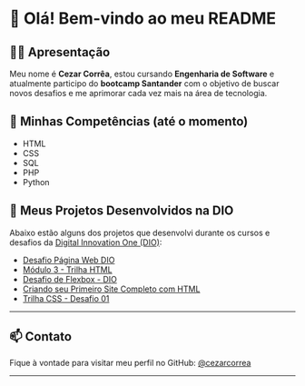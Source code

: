 # 👋 Olá! Bem-vindo ao meu README

## 🧑‍💻 Apresentação

Meu nome é **Cezar Corrêa**, estou cursando **Engenharia de Software** e atualmente participo do **bootcamp Santander** com o objetivo de buscar novos desafios e me aprimorar cada vez mais na área de tecnologia.

## 🚀 Minhas Competências (até o momento)

- HTML
- CSS
- SQL
- PHP
- Python

## 📁 Meus Projetos Desenvolvidos na DIO

Abaixo estão alguns dos projetos que desenvolvi durante os cursos e desafios da [Digital Innovation One (DIO)](https://www.dio.me):

- [Desafio Página Web DIO](https://github.com/cezarcorrea/Desafio-P-gina-Web-DIO)
- [Módulo 3 - Trilha HTML](https://github.com/cezarcorrea/M-dulo-3---Trilha-HTML)
- [Desafio de Flexbox - DIO](https://github.com/cezarcorrea/Desafio-de-Flexbox---DIO)
- [Criando seu Primeiro Site Completo com HTML](https://github.com/cezarcorrea/Criando-seu-Primeiro-Site-Completo-com-HTML)
- [Trilha CSS - Desafio 01](https://github.com/cezarcorrea/trilha-css-desafio-01-main)

---

## 📫 Contato

Fique à vontade para visitar meu perfil no GitHub: [@cezarcorrea](https://github.com/cezarcorrea)

---
